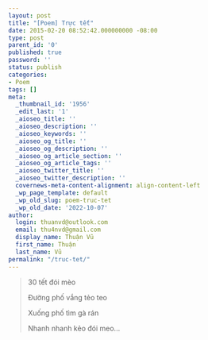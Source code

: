 ```yaml
---
layout: post
title: "[Poem] Trực tết"
date: 2015-02-20 08:52:42.000000000 -08:00
type: post
parent_id: '0'
published: true
password: ''
status: publish
categories:
- Poem
tags: []
meta:
  _thumbnail_id: '1956'
  _edit_last: '1'
  _aioseo_title: ''
  _aioseo_description: ''
  _aioseo_keywords: ''
  _aioseo_og_title: ''
  _aioseo_og_description: ''
  _aioseo_og_article_section: ''
  _aioseo_og_article_tags: ''
  _aioseo_twitter_title: ''
  _aioseo_twitter_description: ''
  covernews-meta-content-alignment: align-content-left
  _wp_page_template: default
  _wp_old_slug: poem-truc-tet
  _wp_old_date: '2022-10-07'
author:
  login: thuanvd@outlook.com
  email: thu4nvd@gmail.com
  display_name: Thuận Vũ
  first_name: Thuận
  last_name: Vũ
permalink: "/truc-tet/"
---
```

<p><!-- wp:quote --></p>
<blockquote class="wp-block-quote"><p>30 tết đói mèo</p>
<p>Đường phố vắng tẻo teo</p>
<p>Xuống phố tìm gà rán</p>
<p>Nhanh nhanh kẻo đói meo...</p>
</blockquote>
<p><!-- /wp:quote --></p>
